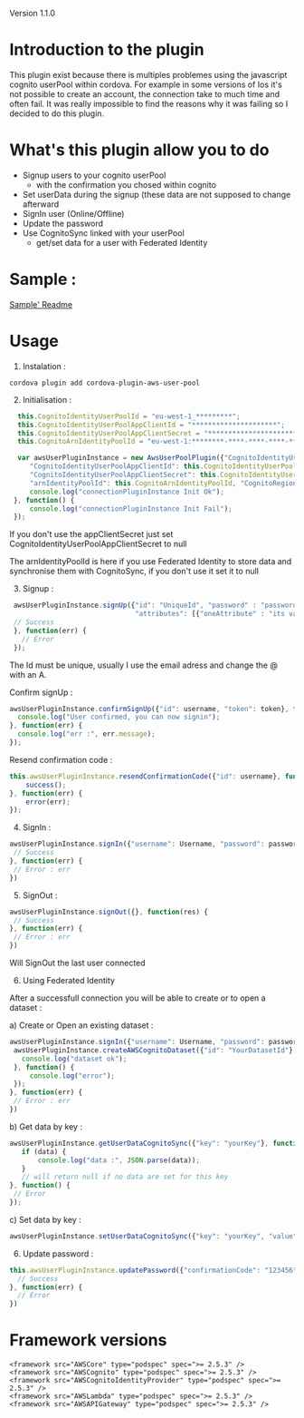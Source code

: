 Version 1.1.0

# Introduction to the plugin

This plugin exist because there is multiples problemes using the javascript cognito userPool within cordova.
For example in some versions of Ios it's not possible to create an account, the connection take to much time and often fail. It was really impossible to find the reasons why it was failing so I decided to do this plugin.

# What's this plugin allow you to do

  * Signup users to your cognito userPool
    - with the confirmation you chosed within cognito
  * Set userData during the signup (these data are not supposed to change afterward
  * SignIn user (Online/Offline)
  * Update the password
  * Use CognitoSync linked with your userPool
    - get/set data for a user with Federated Identity

# Sample :

[Sample' Readme](https://github.com/moreaup/cordova-plugin-aws-user-pool/tree/master/Sample/awsUserPoolPluginSample/README.md)

# Usage

 1) Instalation :
 
 `cordova plugin add cordova-plugin-aws-user-pool`

 2) Initialisation :
 
 ```javascript
   this.CognitoIdentityUserPoolId = "eu-west-1_*********";
   this.CognitoIdentityUserPoolAppClientId = "*********************";
   this.CognitoIdentityUserPoolAppClientSecret = "************************";
   this.CognitoArnIdentityPoolId = "eu-west-1:********-****-****-****-************";

   var awsUserPluginInstance = new AwsUserPoolPlugin({"CognitoIdentityUserPoolId": this.CognitoIdentityUserPoolId,
      "CognitoIdentityUserPoolAppClientId": this.CognitoIdentityUserPoolAppClientId,
      "CognitoIdentityUserPoolAppClientSecret": this.CognitoIdentityUserPoolAppClientSecret,
      "arnIdentityPoolId": this.CognitoArnIdentityPoolId, "CognitoRegion": AwsUserPoolPlugin.AwsUserPoolPluginEnum.EuWest1}, function() {
      console.log("connectionPluginInstance Init Ok");
  }, function() {
      console.log("connectionPluginInstance Init Fail");
  });
 ```
 
 If you don't use the appClientSecret just set CognitoIdentityUserPoolAppClientSecret to null
 
 The arnIdentityPoolId is here if you use Federated Identity to store data and synchronise them with CognitoSync, if you don't use it set it to null
 
 3) Signup :
 
 ```javascript
  awsUserPluginInstance.signUp({"id": "UniqueId", "password" : "password",
                                "attributes": [{"oneAttribute" : "its value"}]}, function(res) {
  // Success
  }, function(err) {
    // Error
  });
 ```
 
 The Id must be unique, usually I use the email adress and change the @ with an A.
 
 Confirm signUp :
  
  ```javascript
  awsUserPluginInstance.confirmSignUp({"id": username, "token": token}, function(res) {
    console.log("User confirmed, you can now signin");
  }, function(err) {
    console.log("err :", err.message);
  });
  ```

  Resend confirmation code :

  ```javascript
  this.awsUserPluginInstance.resendConfirmationCode({"id": username}, function(res) {
      success();
  }, function(err) {
      error(err);
  });
  ```

 4) SignIn :
 
 ```javascript
awsUserPluginInstance.signIn({"username": Username, "password": password}, function(res) {
  // Success
}, function(err) {
  // Error : err
})
 ```
 
5) SignOut :

 ```javascript
awsUserPluginInstance.signOut({}, function(res) {
  // Success
}, function(err) {
  // Error : err
})
 ```

Will SignOut the last user connected

 6) Using Federated Identity
 
 After a successfull connection you will be able to create or to open a dataset :
 
 a) Create or Open an existing dataset :
 
 ```javascript
awsUserPluginInstance.signIn({"username": Username, "password": password}, function(res) {
  awsUserPluginInstance.createAWSCognitoDataset({"id": "YourDatasetId"}, function() {
    console.log("dataset ok");
  }, function() {
      console.log("error");
  });
}, function(err) {
  // Error : err
})
 ```
 
 b) Get data by key :
 
 ```javascript
 awsUserPluginInstance.getUserDataCognitoSync({"key": "yourKey"}, function(data) {
    if (data) {
        console.log("data :", JSON.parse(data));                    
    }
    // will return null if no data are set for this key
}, function() {
  // Error
});
 ```
 
 c) Set data by key :
 
```javascript
awsUserPluginInstance.setUserDataCognitoSync({"key": "yourKey", "value": JSON.stringify(obj)}, callback, errCallback);
```
 
 6) Update password :

```javascript
this.awsUserPluginInstance.updatePassword({"confirmationCode": "123456", "newPassword": "newPassword"}, function(res) {
  // Success
}, function(err) {
  // Error
})
``` 


# Framework versions

    <framework src="AWSCore" type="podspec" spec=">= 2.5.3" />
    <framework src="AWSCognito" type="podspec" spec=">= 2.5.3" />
    <framework src="AWSCognitoIdentityProvider" type="podspec" spec=">= 2.5.3" />
    <framework src="AWSLambda" type="podspec" spec=">= 2.5.3" />
    <framework src="AWSAPIGateway" type="podspec" spec=">= 2.5.3" />
